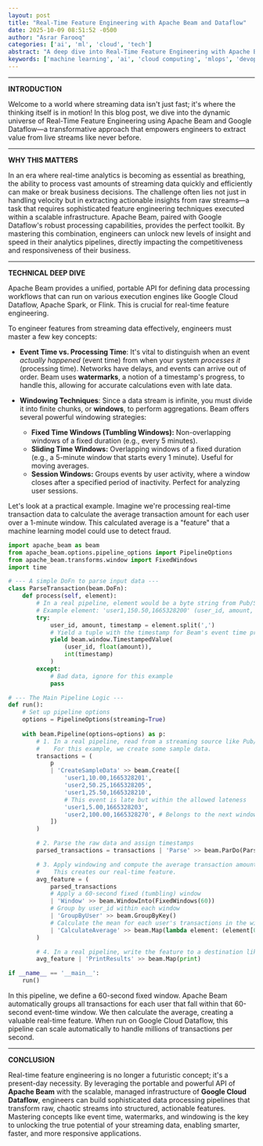 ```yaml
---
layout: post
title: "Real-Time Feature Engineering with Apache Beam and Dataflow"
date: 2025-10-09 08:51:52 -0500
author: "Asrar Farooq"
categories: ['ai', 'ml', 'cloud', 'tech']
abstract: "A deep dive into Real-Time Feature Engineering with Apache Beam and Dataflow"
keywords: ['machine learning', 'ai', 'cloud computing', 'mlops', 'devops', 'automation', 'infrastructure', 'kubernetes', 'real', 'time']
---
```

-----

**INTRODUCTION**

Welcome to a world where streaming data isn't just fast; it's where the thinking itself is in motion\! In this blog post, we dive into the dynamic universe of Real-Time Feature Engineering using Apache Beam and Google Dataflow—a transformative approach that empowers engineers to extract value from live streams like never before.

-----

**WHY THIS MATTERS**

In an era where real-time analytics is becoming as essential as breathing, the ability to process vast amounts of streaming data quickly and efficiently can make or break business decisions. The challenge often lies not just in handling velocity but in extracting actionable insights from raw streams—a task that requires sophisticated feature engineering techniques executed within a scalable infrastructure. Apache Beam, paired with Google Dataflow's robust processing capabilities, provides the perfect toolkit. By mastering this combination, engineers can unlock new levels of insight and speed in their analytics pipelines, directly impacting the competitiveness and responsiveness of their business.

-----

**TECHNICAL DEEP DIVE**

Apache Beam provides a unified, portable API for defining data processing workflows that can run on various execution engines like Google Cloud Dataflow, Apache Spark, or Flink. This is crucial for real-time feature engineering.

To engineer features from streaming data effectively, engineers must master a few key concepts:

  - **Event Time vs. Processing Time**: It's vital to distinguish when an event *actually happened* (event time) from when your system *processes it* (processing time). Networks have delays, and events can arrive out of order. Beam uses **watermarks**, a notion of a timestamp's progress, to handle this, allowing for accurate calculations even with late data.

  - **Windowing Techniques**: Since a data stream is infinite, you must divide it into finite chunks, or **windows**, to perform aggregations. Beam offers several powerful windowing strategies:

      * **Fixed Time Windows (Tumbling Windows):** Non-overlapping windows of a fixed duration (e.g., every 5 minutes).
      * **Sliding Time Windows:** Overlapping windows of a fixed duration (e.g., a 5-minute window that starts every 1 minute). Useful for moving averages.
      * **Session Windows:** Groups events by user activity, where a window closes after a specified period of inactivity. Perfect for analyzing user sessions.

Let's look at a practical example. Imagine we're processing real-time transaction data to calculate the average transaction amount for each user over a 1-minute window. This calculated average is a "feature" that a machine learning model could use to detect fraud.

```python
import apache_beam as beam
from apache_beam.options.pipeline_options import PipelineOptions
from apache_beam.transforms.window import FixedWindows
import time

# --- A simple DoFn to parse input data ---
class ParseTransaction(beam.DoFn):
    def process(self, element):
        # In a real pipeline, element would be a byte string from Pub/Sub
        # Example element: 'user1,150.50,1665328200' (user_id, amount, unix_timestamp)
        try:
            user_id, amount, timestamp = element.split(',')
            # Yield a tuple with the timestamp for Beam's event time processing
            yield beam.window.TimestampedValue(
                (user_id, float(amount)),
                int(timestamp)
            )
        except:
            # Bad data, ignore for this example
            pass

# --- The Main Pipeline Logic ---
def run():
    # Set up pipeline options
    options = PipelineOptions(streaming=True)
    
    with beam.Pipeline(options=options) as p:
        # 1. In a real pipeline, read from a streaming source like Pub/Sub
        #    For this example, we create some sample data.
        transactions = (
            p 
            | 'CreateSampleData' >> beam.Create([
                'user1,10.00,1665328201',
                'user2,50.25,1665328205',
                'user1,25.50,1665328210',
                # This event is late but within the allowed lateness
                'user1,5.00,1665328203', 
                'user2,100.00,1665328270', # Belongs to the next window
            ])
        )

        # 2. Parse the raw data and assign timestamps
        parsed_transactions = transactions | 'Parse' >> beam.ParDo(ParseTransaction())

        # 3. Apply windowing and compute the average transaction amount
        #    This creates our real-time feature.
        avg_feature = (
            parsed_transactions
            # Apply a 60-second fixed (tumbling) window
            | 'Window' >> beam.WindowInto(FixedWindows(60))
            # Group by user_id within each window
            | 'GroupByUser' >> beam.GroupByKey()
            # Calculate the mean for each user's transactions in the window
            | 'CalculateAverage' >> beam.Map(lambda element: (element[0], sum(element[1]) / len(element[1])))
        )

        # 4. In a real pipeline, write the feature to a destination like BigQuery or a feature store
        avg_feature | 'PrintResults' >> beam.Map(print)

if __name__ == '__main__':
    run()

```

In this pipeline, we define a 60-second fixed window. Apache Beam automatically groups all transactions for each user that fall within that 60-second event-time window. We then calculate the average, creating a valuable real-time feature. When run on Google Cloud Dataflow, this pipeline can scale automatically to handle millions of transactions per second.

-----

**CONCLUSION**

Real-time feature engineering is no longer a futuristic concept; it's a present-day necessity. By leveraging the portable and powerful API of **Apache Beam** with the scalable, managed infrastructure of **Google Cloud Dataflow**, engineers can build sophisticated data processing pipelines that transform raw, chaotic streams into structured, actionable features. Mastering concepts like event time, watermarks, and windowing is the key to unlocking the true potential of your streaming data, enabling smarter, faster, and more responsive applications.